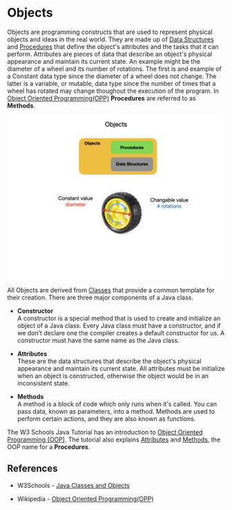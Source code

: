 # Objects
Objects are programming constructs that are used to represent physical objects and ideas in the real world.  They are made up of [Data Structures](dataStructures.md) and [Procedures](procedures.md) that define the object's attributes and the tasks that it can perform.  Attributes are pieces of data that describe an object's physical appearance and maintain its current state.  An example might be the diameter of a wheel and its number of rotations.  The first is and example of a Constant data type since the diameter of a wheel does not change.  The latter is a variable, or mutable, data type since the number of times that a wheel has rotated may change thoughout the execution of the program. In [Object Oriented Programming(OPP)](https://en.wikipedia.org/wiki/Object-oriented_programming) **Procedures** are referred to as **Methods**.

![Programming Concepts](../images/FRCProgramming/FRCProgramming.018.jpeg)

All Objects are derived from [Classes](classes.md) that provide a common template for their creation.  There are three major components of a Java class.

- **Constructor**  
A constructor is a special method that is used to create and initialize an object of a Java class.  Every Java class must have a constructor, and if we don’t declare one the compiler creates a default constructor for us.  A constructor must have the same name as the Java class. 

- **Attributes**  
These are the data structures that describe the object's physical appearance and maintain its current state.  All attributes must be initialize when an object is constructed, otherwise the object would be in an inconsistent state.

- **Methods**  
A method is a block of code which only runs when it's called. You can pass data, known as parameters, into a method. Methods are used to perform certain actions, and they are also known as functions.

The W3 Schools Java Tutorial has an introduction to [Object Oriented Programming (OOP)](https://www.w3schools.com/java/java_oop.asp).  The tutorial also explains [Attributes](https://www.w3schools.com/java/java_class_attributes.asp) and [Methods](https://www.w3schools.com/java/java_class_methods.asp), the OOP name for a **Procedures**. 

## References

- W3Schools -  [Java Classes and Objects](https://www.w3schools.com/java/java_classes.asp)

- Wikipedia - [Object Oriented Programming(OPP)](https://en.wikipedia.org/wiki/Object-oriented_programming)

<!-- <h3><span style="float:left">
<a href="procedures">Previous</a></span>
<span style="float:right">
<a href="stateMachines">Next</a></span></h3> -->